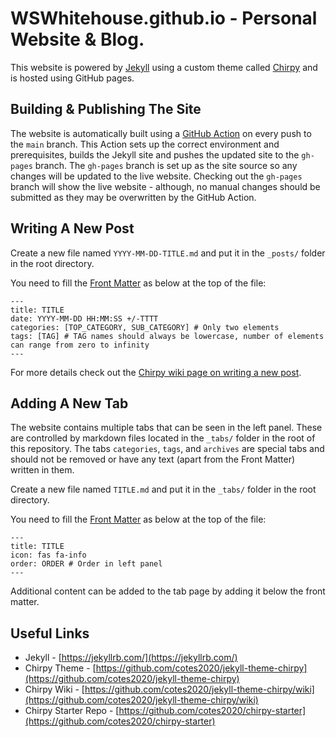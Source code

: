 # WSWhitehouse.github.io - Personal Website & Blog.

This website is powered by [Jekyll](https://jekyllrb.com/) using a custom theme called [Chirpy](https://github.com/cotes2020/jekyll-theme-chirpy) and is hosted using GitHub pages.

## Building & Publishing The Site
The website is automatically built using a [GitHub Action](https://github.com/WSWhitehouse/WSWhitehouse.github.io/actions/workflows/build.yml) on every push to the `main` branch. This Action sets up the correct environment and prerequisites, builds the Jekyll site and pushes the updated site to the `gh-pages` branch. The `gh-pages` branch is set up as the site source so any changes will be updated to the live website. Checking out the `gh-pages` branch will show the live website - although, no manual changes should be submitted as they may be overwritten by the GitHub Action.

## Writing A New Post
Create a new file named `YYYY-MM-DD-TITLE.md` and put it in the `_posts/` folder in the root directory.

You need to fill the [Front Matter](https://jekyllrb.com/docs/front-matter/) as below at the top of the file:
```
---
title: TITLE
date: YYYY-MM-DD HH:MM:SS +/-TTTT
categories: [TOP_CATEGORY, SUB_CATEGORY] # Only two elements
tags: [TAG] # TAG names should always be lowercase, number of elements can range from zero to infinity
---
```

For more details check out the [Chirpy wiki page on writing a new post](https://github.com/cotes2020/jekyll-theme-chirpy/wiki/Writing-a-New-Post).

## Adding A New Tab
The website contains multiple tabs that can be seen in the left panel. These are controlled by markdown files located in the `_tabs/` folder in the root of this repository. The tabs `categories`, `tags`, and `archives` are special tabs and should not be removed or have any text (apart from the Front Matter) written in them.

Create a new file named `TITLE.md` and put it in the `_tabs/` folder in the root directory.

You need to fill the [Front Matter](https://jekyllrb.com/docs/front-matter/) as below at the top of the file:
```
---
title: TITLE
icon: fas fa-info
order: ORDER # Order in left panel
---
```

Additional content can be added to the tab page by adding it below the front matter.

## Useful Links
- Jekyll - [https://jekyllrb.com/](https://jekyllrb.com/)
- Chirpy Theme - [https://github.com/cotes2020/jekyll-theme-chirpy](https://github.com/cotes2020/jekyll-theme-chirpy)
- Chirpy Wiki - [https://github.com/cotes2020/jekyll-theme-chirpy/wiki](https://github.com/cotes2020/jekyll-theme-chirpy/wiki)
- Chirpy Starter Repo - [https://github.com/cotes2020/chirpy-starter](https://github.com/cotes2020/chirpy-starter)